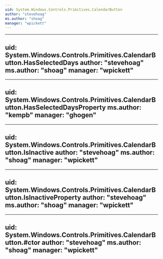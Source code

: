 ```yaml
---
uid: System.Windows.Controls.Primitives.CalendarButton
author: "stevehoag"
ms.author: "shoag"
manager: "wpickett"
---
```


---
uid: System.Windows.Controls.Primitives.CalendarButton.HasSelectedDays
author: "stevehoag"
ms.author: "shoag"
manager: "wpickett"
---

---
uid: System.Windows.Controls.Primitives.CalendarButton.HasSelectedDaysProperty
ms.author: "kempb"
manager: "ghogen"
---

---
uid: System.Windows.Controls.Primitives.CalendarButton.IsInactive
author: "stevehoag"
ms.author: "shoag"
manager: "wpickett"
---

---
uid: System.Windows.Controls.Primitives.CalendarButton.IsInactiveProperty
author: "stevehoag"
ms.author: "shoag"
manager: "wpickett"
---

---
uid: System.Windows.Controls.Primitives.CalendarButton.#ctor
author: "stevehoag"
ms.author: "shoag"
manager: "wpickett"
---
